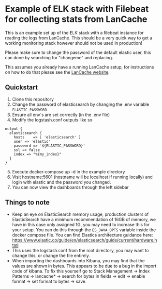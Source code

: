 # Example of ELK stack with Filebeat for collecting stats from LanCache

This is an example set up of the ELK stack with a filebeat instance for reading the logs from LanCache. This should be a very quick way to get a working monitoring stack however should not be used in production!

Please make sure to change the password of the default elastic user, this can done by searching for "changeme" and replacing. 

This assumes you already have a running LanCache setup, for instructions on how to do that please see the [LanCache website](https://lancache.net/docs).

## Quickstart

1. Clone this repository
2. Change the password of elasticsearch by changing the .env variable `ELASTIC_PASSWORD`
3. Ensure all env's are set correctly (in the .env file)
4. Modify the logstash.conf outputs like so
```
output {
  elasticsearch {
    hosts    => [ 'elasticsearch' ]
    user => 'elastic'
    password => '${ELASTIC_PASSWORD}'
    ssl => false
    index => "%{my_index}"
  }
}
```
5. Execute docker-compose up -d in the example directory
6. Visit hostname:5601 (hostname will be localhost if running locally) and login with elastic and the password you changed.
7. You can now view the dashboards through the left sidebar

## Things to note

* Keep an eye on ElasticSearch memory usage, production clusters of ElasticSearch have a minimum recommendation of 16GB of memory, we have in this case only assigned 1G, you may need to increase this for your setup. You can do this through the `ES_JAVA_OPTS` variable inside the docker compose file. You can find Elastics architecture guidance here: https://www.elastic.co/guide/en/elasticsearch/guide/current/hardware.html
* This uses the logstash.conf from the root directory, you may want to change this, or change the file entirely.
* When importing the dashboards into Kibana, you may find that the values are shown in bytes. This appears to be due to a bug in the import code of kibana. To fix this yourself go to Stack Management -> Index Patterns -> lancache* -> search for bytes in fields -> edit -> enable format -> set format to bytes -> save.